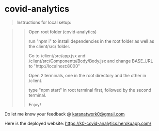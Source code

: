 # covid-analytics
 
>Instructions for local setup:

>>Open root folder (covid-analytics)
>>
>>run "npm i" to install dependencies in the root folder as well as the client/src/ folder.
>>
>>Go to /client/src/app.jsx and /client/src/Components/Body/Body.jsx and change BASE_URL to "http://localhost:8000"
>>
>>Open 2 terminals, one in the root directory and the other in /client.
>>
>>type "npm start" in root terminal first, followed by the second terminal.
>>
>>Enjoy!



Do let me know your feedback @ karanatwork0@gmail.com

Here is the deployed website: https://k0-covid-analytics.herokuapp.com/

